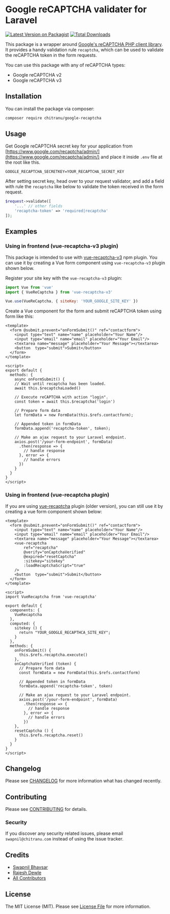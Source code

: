 # Google reCAPTCHA validater for Laravel

[![Latest Version on Packagist](https://img.shields.io/packagist/v/chitranu/google-recaptcha.svg?style=flat-square)](https://packagist.org/packages/chitranu/google-recaptcha)
[![Total Downloads](https://img.shields.io/packagist/dt/chitranu/google-recaptcha.svg?style=flat-square)](https://packagist.org/packages/chitranu/google-recaptcha)

This package is a wrapper around [Google's reCAPTCHA PHP client library](https://github.com/google/recaptcha). It provides a handy validation rule `recaptcha`, which can be used to validate the reCAPTCHA token in the form requests.

You can use this package with any of reCAPTCHA types:
- Google reCAPTCHA v2
- Google reCAPTCHA v3

## Installation

You can install the package via composer:

```bash
composer require chitranu/google-recaptcha
```

## Usage
Get Google reCAPTCHA secret key for your application from [https://www.google.com/recaptcha/admin/](https://www.google.com/recaptcha/admin/) and place it inside `.env` file at the root like this.

```env
GOOGLE_RECAPTCHA_SECRETKEY=YOUR_RECAPTCHA_SECRET_KEY
```

After setting secret key, head over to your request validator, and add a field with rule the `recaptcha` like below to validate the token received in the form request.

``` php
$request->validate([
    '...' // other fields
    'recaptcha-token' => 'required|recaptcha'
]);
```

## Examples

### Using in frontend (vue-recaptcha-v3 plugin)
This package is intended to use with [vue-recaptcha-v3](https://github.com/AurityLab/vue-recaptcha-v3) npm plugin. You can use it by creating a Vue form component using `vue-recaptcha-v3` plugin shown below.

Register your site key with the `vue-recaptcha-v3` plugin:

```js
import Vue from 'vue'
import { VueReCaptcha } from 'vue-recaptcha-v3'

Vue.use(VueReCaptcha, { siteKey: 'YOUR_GOOGLE_SITE_KEY' })
```

Create a Vue component for the form and submit reCAPTCHA token using form like this:

```vue
<template>
  <form @submit.prevent="onFormSubmit()" ref="contactform">
    <input type="text" name="name" placeholder="Your Name"/>
    <input type="email" name="email" placeholder="Your Email"/>
    <textarea name="message" placeholder="Your Message"></textarea>
    <button  type="submit">Submit</button>
  </form>
</template>

<script>
export default {
  methods: {
    async onFormSubmit() {
    // Wait until recaptcha has been loaded.
    await this.$recaptchaLoaded()

    // Execute reCAPTCHA with action "login".
    const token = await this.$recaptcha('login')

    // Prepare form data
    let formData = new FormData(this.$refs.contactform);

    // Appended token in formData
    formData.append('recaptcha-token', token);

    // Make an ajax request to your Laravel endpoint.
    axios.post('/your-form-endpoint', formData)
      .then(response => {
        // handle response
      }, error => {
        // handle errors
      })
    }
  }
}
</script>

```

### Using in frontend (vue-recaptcha plugin)
If you are using [vue-recaptcha](https://github.com/DanSnow/vue-recaptcha) plugin (older version), you can still use it by creating a vue form component shown below:

```vue
<template>
  <form @submit.prevent="onFormSubmit()" ref="contactform">
    <input type="text" name="name" placeholder="Your Name"/>
    <input type="email" name="email" placeholder="Your Email"/>
    <textarea name="message" placeholder="Your Message"></textarea>
    <vue-recaptcha
        ref="recaptcha"
        @verify="onCaptchaVerified"
        @expired="resetCaptcha"
        :sitekey="sitekey"
        :loadRecaptchaScript="true"
    />
    <button  type="submit">Submit</button>
  </form>
</template>

<script>
import VueRecaptcha from 'vue-recaptcha'

export default {
  components: {
    VueRecaptcha
  },
  computed: {
    sitekey () {
      return "YOUR_GOOGLE_RECAPTHCA_SITE_KEY";
    }
  },
  methods: {
    onFormSubmit() {
      this.$refs.recaptcha.execute()
    },
    onCaptchaVerified (token) {
      // Prepare form data
      const formData = new FormData(this.$refs.contactform)

      // Appended token in formData
      formData.append('recaptcha-token', token)

      // Make an ajax request to your Laravel endpoint.
      axios.post('/your-form-endpoint', formData)
        .then(response => {
          // handle response
        }, error => {
          // handle errors
        })
    },
    resetCaptcha () {
      this.$refs.recaptcha.reset()
    }
  }
}
</script>

```

## Changelog

Please see [CHANGELOG](CHANGELOG.md) for more information what has changed recently.

## Contributing

Please see [CONTRIBUTING](CONTRIBUTING.md) for details.

### Security

If you discover any security related issues, please email `swapnil@chitranu.com` instead of using the issue tracker.

## Credits

- [Swapnil Bhavsar](https://github.com/iamswap)
- [Rajesh Dewle](https://github.com/rajeshdewle)
- [All Contributors](../../contributors)

## License

The MIT License (MIT). Please see [License File](LICENSE.md) for more information.
